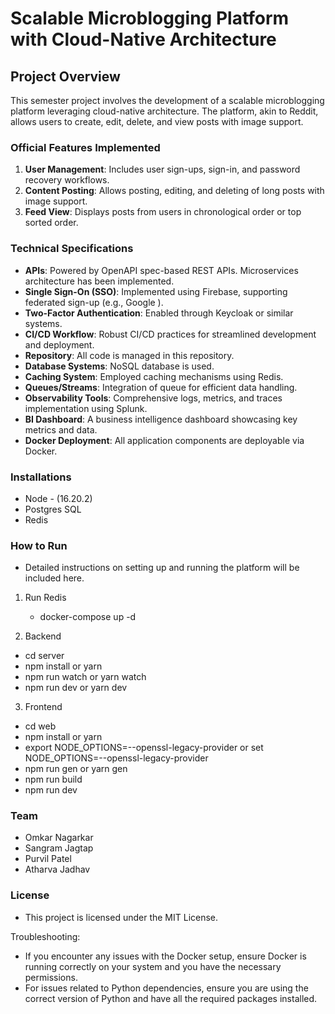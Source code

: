 # Scalable Microblogging Platform with Cloud-Native Architecture

## Project Overview

This semester project involves the development of a scalable microblogging platform leveraging cloud-native architecture. The platform, akin to Reddit, allows users to create, edit, delete, and view posts with image support.

### Official Features Implemented
1. **User Management**: Includes user sign-ups, sign-in, and password recovery workflows.
2. **Content Posting**: Allows posting, editing, and deleting of long posts with image support.
3. **Feed View**: Displays posts from users in chronological order or top sorted order.

### Technical Specifications
- **APIs**: Powered by OpenAPI spec-based REST APIs. Microservices architecture has been implemented.
- **Single Sign-On (SSO)**: Implemented using Firebase, supporting federated sign-up (e.g., Google ).
- **Two-Factor Authentication**: Enabled through Keycloak or similar systems.
- **CI/CD Workflow**: Robust CI/CD practices for streamlined development and deployment.
- **Repository**: All code is managed in this repository.
- **Database Systems**: NoSQL database is used.
- **Caching System**: Employed caching mechanisms using Redis.
- **Queues/Streams**: Integration of queue for efficient data handling.
- **Observability Tools**: Comprehensive logs, metrics, and traces implementation using Splunk.
- **BI Dashboard**: A business intelligence dashboard showcasing key metrics and data.
- **Docker Deployment**: All application components are deployable via Docker.


### Installations 
- Node - (16.20.2)
- Postgres SQL
- Redis
  
### How to Run
- Detailed instructions on setting up and running the platform will be included here.

1. Run Redis
   - docker-compose up -d
     
2. Backend

- cd server
- npm install or yarn
- npm run watch or yarn watch
- npm run dev or yarn dev

3. Frontend

- cd web
- npm install or yarn
- export NODE_OPTIONS=--openssl-legacy-provider  or set NODE_OPTIONS=--openssl-legacy-provider
- npm run gen or yarn gen
- npm run build
- npm run dev
  
 
### Team

- Omkar Nagarkar
- Sangram Jagtap
- Purvil Patel
- Atharva Jadhav
  
### License
- This project is licensed under the MIT License.

Troubleshooting:     
- If you encounter any issues with the Docker setup, ensure Docker is running correctly on your system and you have the necessary permissions.     
- For issues related to Python dependencies, ensure you are using the correct version of Python and have all the required packages installed.    

